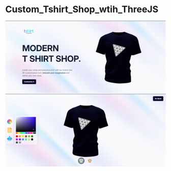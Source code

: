 # Custom_Tshirt_Shop_wtih_ThreeJS
![home page](./frontend//src/assets/home.png)
![customize page](./frontend//src/assets/customize.png)